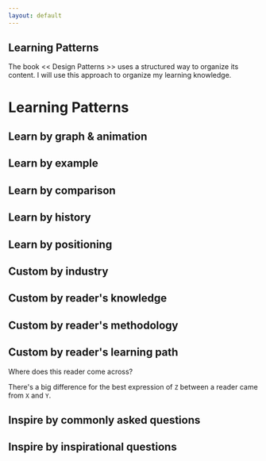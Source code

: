```yaml
---
layout: default
---
```


## Learning Patterns

The book << Design Patterns >> uses a structured way to organize its content. I will use this approach to organize my learning knowledge.

# Learning Patterns

## Learn by graph & animation

## Learn by example

## Learn by comparison

## Learn by history

## Learn by positioning

## Custom by industry

## Custom by reader's knowledge

## Custom by reader's methodology

## Custom by reader's learning path

Where does this reader come across?

There's a big difference for the best expression of `Z` between a reader came from `X` and `Y`.

## Inspire by commonly asked questions

## Inspire by inspirational questions


